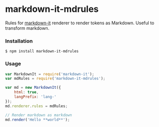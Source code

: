 # markdown-it-mdrules

Rules for [markdown-it](https://github.com/markdown-it/markdown-it) renderer to render tokens as Markdown. Useful to transform markdown.

### Installation

```
$ npm install markdown-it-mdrules
```

### Usage

```js
var MarkdownIt = require('markdown-it');
var mdRules = require('markdown-it-mdrules');

var md = new MarkdownIt({
    html: true,
    langPrefix: 'lang-'
});
md.renderer.rules = mdRules;

// Render markdown as markdown
md.render('Hello **world**');
```
